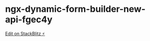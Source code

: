 # ngx-dynamic-form-builder-new-api-fgec4y

[Edit on StackBlitz ⚡️](https://stackblitz.com/edit/ngx-dynamic-form-builder-new-api-fgec4y)